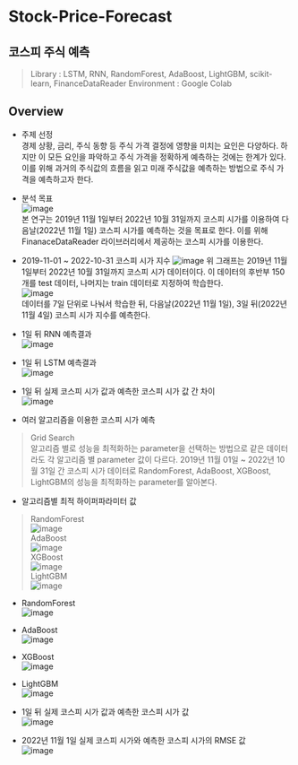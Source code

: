# Stock-Price-Forecast
## 코스피 주식 예측
> Library : LSTM, RNN, RandomForest, AdaBoost, LightGBM, scikit-learn, FinanceDataReader
> Environment : Google Colab
## Overview
* 주제 선정  
경제 상황, 금리, 주식 동향 등 주식 가격 결정에 영향을 미치는 요인은 다양하다. 하지만 이 모든 요인을 파악하고 주식 가격을 정확하게 예측하는 것에는 한계가 있다. 이를 위해 과거의 주식값의 흐름을 읽고 미래 주식값을 예측하는 방법으로 주식 가격을 예측하고자 한다.
  
* 분석 목표  
![image](https://user-images.githubusercontent.com/71176581/205050843-bd3ee73d-fb8f-469d-8dc9-6a95e6ea86b2.png)  
본 연구는 2019년 11월 1일부터 2022년 10월 31일까지 코스피 시가를 이용하여 다음날(2022년 11월 1일) 코스피 시가를 예측하는 것을 목표로 한다. 이를 위해 FinanaceDataReader 라이브러리에서 제공하는 코스피 시가를 이용한다.

* 2019-11-01 ~ 2022-10-31 코스피 시가 지수
![image](https://user-images.githubusercontent.com/71176581/205049894-89f33705-9f19-4a87-a523-b80842ce41bb.png)
위 그래프는 2019년 11월 1일부터 2022년 10월 31일까지 코스피 시가 데이터이다. 이 데이터의 후반부 150개를 test 데이터, 나머지는 train 데이터로 지정하여 학습한다.  
![image](https://user-images.githubusercontent.com/71176581/212311240-5ad8a581-5f2a-4f05-ad1c-aeeabf468d1d.png)  
데이터를 7일 단위로 나눠서 학습한 뒤, 다음날(2022년 11월 1일), 3일 뒤(2022년 11월 4일) 코스피 시가 지수를 예측한다.  
* 1일 뒤 RNN 예측결과   
![image](https://user-images.githubusercontent.com/71176581/205050073-d1299d96-09b4-4075-a03c-8c57d5144f37.png)  

* 1일 뒤 LSTM 예측결과  
![image](https://user-images.githubusercontent.com/71176581/205051479-1e201daf-d489-4045-a0bc-37b4b7d12256.png)  

* 1일 뒤 실제 코스피 시가 값과 예측한 코스피 시가 값 간 차이  
![image](https://user-images.githubusercontent.com/71176581/205052274-a819cee0-fd6f-4d0a-b520-6c612194bdb2.png)  

* 여러 알고리즘을 이용한 코스피 시가 예측  
> Grid Search  
> 알고리즘 별로 성능을 최적화하는 parameter을 선택하는 방법으로 같은 데이터라도 각 알고리즘 별 parameter 값이 다르다. 2019년 11월 01일 ~ 2022년 10월 31일 간 코스피 시가 데이터로 RandomForest, AdaBoost, XGBoost, LightGBM의 성능을 최적화하는 parameter를 알아본다.  

* 알고리즘별 최적 하이퍼파라미터 값
> RandomForest  
![image](https://user-images.githubusercontent.com/71176581/218246507-e44002b7-769f-42f3-88b1-e17b1f0ad089.png)  
> AdaBoost  
![image](https://user-images.githubusercontent.com/71176581/218246534-f907959e-85d5-416e-8bb9-39b78b9013e7.png)  
> XGBoost  
![image](https://user-images.githubusercontent.com/71176581/218246542-d18b151e-d228-4668-874f-d2f4a9a18455.png)  
> LightGBM  
![image](https://user-images.githubusercontent.com/71176581/218246547-651785ad-c7e5-4cfe-ac97-923530eef4ed.png)  

* RandomForest  
![image](https://user-images.githubusercontent.com/71176581/205057623-5c03089a-4bb1-40d8-b404-35537f58d241.png)
* AdaBoost  
![image](https://user-images.githubusercontent.com/71176581/205057752-a73dc33e-18f9-4e5e-86c0-99eab02cdd75.png)
* XGBoost  
![image](https://user-images.githubusercontent.com/71176581/205057767-f54340d2-f7b0-471b-bfe8-6675c57ade98.png)
* LightGBM  
![image](https://user-images.githubusercontent.com/71176581/205057808-54e31d16-252d-462f-9969-ac6ade00658c.png)  

* 1일 뒤 실제 코스피 시가 값과 예측한 코스피 시가 값  
![image](https://user-images.githubusercontent.com/71176581/218247079-d6be7bf0-192e-4b27-b432-722049af9f94.png)  

* 2022년 11월 1일 실제 코스피 시가와 예측한 코스피 시가의 RMSE 값  
![image](https://user-images.githubusercontent.com/71176581/218247113-15500bf5-08fc-4d38-a9e5-6baaa96dcb0e.png)  
